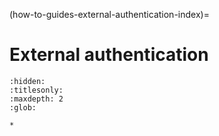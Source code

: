 (how-to-guides-external-authentication-index)=
# External authentication

```{toctree}
:hidden:
:titlesonly:
:maxdepth: 2
:glob:

*
